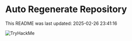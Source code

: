 # Auto Regenerate Repository

This README was last updated: 2025-02-26 23:41:16

 ![TryHackMe](https://tryhackme.com/badge/533634)